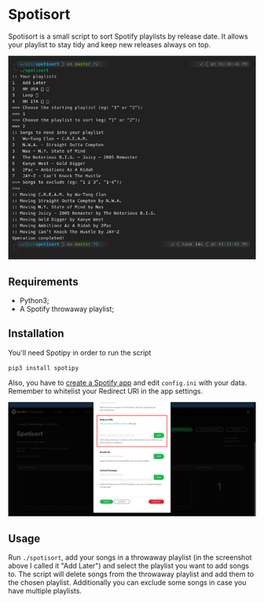 # Spotisort
Spotisort is a small script to sort Spotify playlists by release date. It allows your playlist to stay tidy and keep new releases always on top.

![screenshot](images/screenshot.png)

## Requirements
- Python3;
- A Spotify throwaway playlist;

## Installation
You'll need Spotipy in order to run the script
```
pip3 install spotipy
```
Also, you have to [create a Spotify app](https://developer.spotify.com/dashboard/applications) and edit `config.ini` with your data. Remember to whitelist your Redirect URI in the app settings.

![Eedirect URI in the app settings](images/redirecturis.png)

## Usage
Run `./spotisort`, add your songs in a throwaway playlist (in the screenshot above I called it "Add Later") and select the playlist you want to add songs to. The script will delete songs from the throwaway playlist and add them to the chosen playlist. Additionally you can exclude some songs in case you have multiple playlists.
